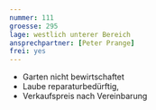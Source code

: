 ```yaml
---
nummer: 111
groesse: 295
lage: westlich unterer Bereich
ansprechpartner: [Peter Prange]
frei: yes
---
```


- Garten nicht bewirtschaftet
- Laube reparaturbedürftig,
- Verkaufspreis nach Vereinbarung
